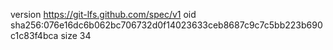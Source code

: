 version https://git-lfs.github.com/spec/v1
oid sha256:076e16dc6b062bc706732d0f14023633ceb8687c9c7c5bb223b690c1c83f4bca
size 34
